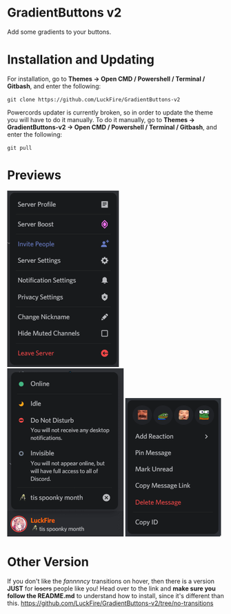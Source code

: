 # GradientButtons v2
Add some gradients to your buttons.

# Installation and Updating
For installation, go to **Themes -> Open CMD / Powershell / Terminal / Gitbash**, and enter the following:
```
git clone https://github.com/LuckFire/GradientButtons-v2
```

Powercords updater is currently broken, so in order to update the theme you will have to do it manually. To do it manually, go to **Themes -> GradientButtons-v2 -> Open CMD / Powershell / Terminal / Gitbash**, and enter the following:
```
git pull
```

# Previews
![Preview](./Previews/Server.gif)
![Preview](./Previews/StatusPicker.gif)
![Preview](./Previews/Message.gif)

# Other Version
If you don't like the *fannnncy* transitions on hover, then there is a version **JUST** for ~~losers~~ people like you! Head over to the link and **make sure you follow the README.md** to understand how to install, since it's different than this. https://github.com/LuckFire/GradientButtons-v2/tree/no-transitions
